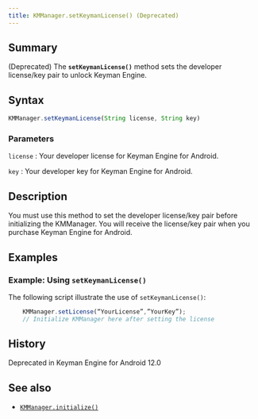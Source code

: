 ```yaml
---
title: KMManager.setKeymanLicense() (Deprecated)
---
```


## Summary

(Deprecated) The **`setKeymanLicense()`** method sets the developer
license/key pair to unlock Keyman Engine.

## Syntax

``` javascript
KMManager.setKeymanLicense(String license, String key)
```

### Parameters

`license`
:   Your developer license for Keyman Engine for Android.

`key`
:   Your developer key for Keyman Engine for Android.

## Description

You must use this method to set the developer license/key pair before
initializing the KMManager. You will receive the license/key pair when
you purchase Keyman Engine for Android.

## Examples

### Example: Using `setKeymanLicense()`

The following script illustrate the use of `setKeymanLicense()`:

``` javascript
    KMManager.setLicense(“YourLicense”,”YourKey”);
    // Initialize KMManager here after setting the license
```

## History

Deprecated in Keyman Engine for Android 12.0

## See also

-   [`KMManager.initialize()`](initialize)
